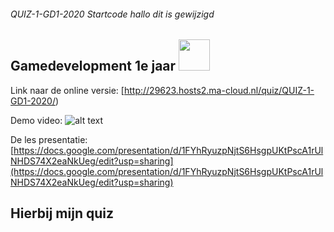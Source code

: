 ###### QUIZ-1-GD1-2020 Startcode hallo dit is gewijzigd

## Gamedevelopment 1e jaar <img src="https://www.ma-web.nl/static/vector/Logo_blok.svg"  width=50>
Link naar de online versie: [http://29623.hosts2.ma-cloud.nl/quiz/QUIZ-1-GD1-2020/)

Demo video:
![alt text](http://schw.hosts1.ma-cloud.nl/2020/quiz1/images/1e_versie_quiz.gif "demo van de quiz")


De les presentatie: [https://docs.google.com/presentation/d/1FYhRyuzpNjtS6HsgpUKtPscA1rUlNHDS74X2eaNkUeg/edit?usp=sharing](https://docs.google.com/presentation/d/1FYhRyuzpNjtS6HsgpUKtPscA1rUlNHDS74X2eaNkUeg/edit?usp=sharing)

## Hierbij mijn quiz
